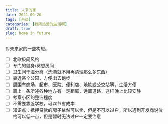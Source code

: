 ```yaml
---
title: 未来的家
date: 2021-09-20
tags: [杂谈]
categories: [我所热爱的生活啊]
draft: true
slug: home in future
---
```


对未来家的一些构想。

<!--more-->

- [ ] 北欧极简风格
- [ ] 专门的健身/冥想房间
- [ ] 卫生间干湿分离（洗澡就不用再清理那么多东西）
- [ ] 靠近某个公园，方便出去跑步
- [ ] 周围有商场、超市、医院、便利店、地铁或公交站等，生活方便
- [ ] 离上一条所述各种地方有一定距离，远离道路，这样晚上比较安静
- [ ] 考察小区的整洁程度
- [ ] 不需要靠近学校，可以节省成本
- [ ] 知识点：抵押贷款的房子依然可以卖，但是不可以过户，所以遇到开发商说价格可以低一点，但是暂时无法过户一定要注意